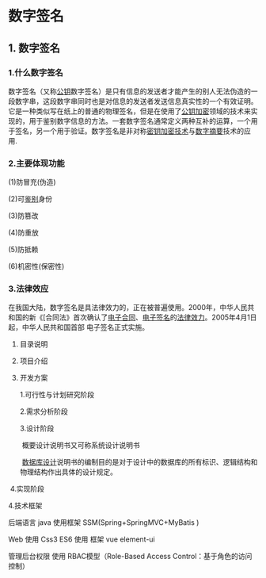 # 数字签名



## 1. 数字签名



### 1.什么数字签名

数字签名（又称[公钥](https://baike.baidu.com/item/公钥)数字签名）是只有信息的发送者才能产生的别人无法伪造的一段数字串，这段数字串同时也是对信息的发送者发送信息真实性的一个有效证明。它是一种类似写在纸上的普通的物理签名，但是在使用了[公钥加密](https://baike.baidu.com/item/公钥加密/6245950)领域的技术来实现的，用于鉴别数字信息的方法。一套数字签名通常定义两种互补的运算，一个用于签名，另一个用于验证。数字签名是非对称[密钥加密技术](https://baike.baidu.com/item/密钥加密技术)与[数字摘要](https://baike.baidu.com/item/数字摘要/4069118)技术的应用.

### 2.主要体现功能 

(1)防冒充(伪造)

(2)可[鉴别](https://baike.baidu.com/item/鉴别/10755551)身份

(3)防篡改

(4)防重放

(5)防抵赖

(6)机密性(保密性)

### 3.法律效应

在我国大陆，数字签名是具法律效力的，正在被普遍使用。2000年，中华人民共和国的新《[合同法》首次确认了[电子合同](https://baike.baidu.com/item/电子合同)、[电子签名](https://baike.baidu.com/item/电子签名)的[法律效力](https://baike.baidu.com/item/法律效力)。2005年4月1日起，中华人民共和国首部 电子签名正式实施。





1. 目录说明

2. 项目介绍 

3. 开发方案

   1.可行性与计划研究阶段

   2.需求分析阶段

   3.设计阶段

   ​		概要设计说明书又可称系统设计说明书

   ​       [数据库设计](https://baike.baidu.com/item/数据库设计/222831)说明书的编制目的是对于设计中的数据库的所有标识、逻辑结构和物理结构作出具体的设计规定。

​		4.实现阶段



4.技术框架

后端语言 java  使用框架 SSM(Spring+SpringMVC+MyBatis )  

Web 使用 Css3  ES6  使用   框架 vue   element-ui 

管理后台权限 使用 RBAC模型（Role-Based Access Control：基于角色的访问控制）






